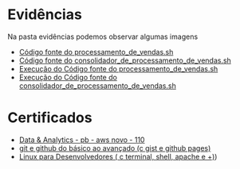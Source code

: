 
# Evidências

Na pasta evidências podemos observar algumas imagens

- [Código fonte do processamento_de_vendas.sh](https://github.com/rafaelkabata/ProgramaBolsasPB/blob/main/Sprint%201/evidencias/Imagem%201.jpg)
- [Código fonte do consolidador_de_processamento_de_vendas.sh](https://github.com/rafaelkabata/ProgramaBolsasPB/blob/main/Sprint%201/evidencias/Imagem%202.jpg)
- [Execução do Código fonte do processamento_de_vendas.sh](https://github.com/rafaelkabata/ProgramaBolsasPB/blob/main/Sprint%201/evidencias/Imagem%203.jpg)
- [Execução do Código fonte do consolidador_de_processamento_de_vendas.sh](https://github.com/rafaelkabata/ProgramaBolsasPB/blob/main/Sprint%201/evidencias/Imagem%204.jpg)



</div>

# Certificados


- [Data & Analytics - pb - aws novo - 110](https://github.com/rafaelkabata/ProgramaBolsasPB/blob/main/Sprint%201/certificados/Data%20%26%20Analytics%20-%20pb%20-%20aws%20novo%20-%20110.jpg)
- [git e github do básico ao avançado (c gist e github pages)](https://github.com/rafaelkabata/ProgramaBolsasPB/blob/main/Sprint%201/certificados/git%20e%20github%20do%20b%C3%A1sico%20ao%20avan%C3%A7ado%20(c%20gist%20e%20github%20pages).jpg)
- [Linux para Desenvolvedores ( c terminal, shell, apache e +)](https://github.com/rafaelkabata/ProgramaBolsasPB/blob/main/Sprint%201/certificados/Linux%20para%20Desenvolvedores%20(%20c%20terminal%2C%20shell%2C%20apache%20e%20%2B).jpg))

</div>

<br>

